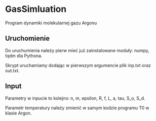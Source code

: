 # GasSimluation

Program dynamiki molekularnej gazu Argonu

## Uruchomienie
Do uruchumienia należy pierw mieć już zainstalowane moduły: numpy, tqdm dla Pythona.

Skrypt uruchamiamy dodając w pierwszym argumencie plik inp.txt oraz out.txt.

## Input
Parametry w inpucie to kolejno: 
n, m, epsilon, R, f, L, a, tau, S_o, S_d.

Parametr temperatury należy zmienić w samym kodzie programu T0 w klasie Argon.
